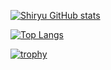 

[![Shiryu GitHub stats](https://github-readme-stats.vercel.app/api?username=siryu-saito&theme=vue-dark&show_icons=true)](https://github.com/siryu-saito/github-readme-stats)

[![Top Langs](https://github-readme-stats.vercel.app/api/top-langs/?username=siryu-saito&theme=vue-dark&show_icons=true&layout=compact)](https://github.com/siryu-saito/github-readme-stats)

[![trophy](https://github-profile-trophy.vercel.app/?username=siryu-saito&theme=dracula)](https://github.com/siryu-saito/github-profile-trophy)
